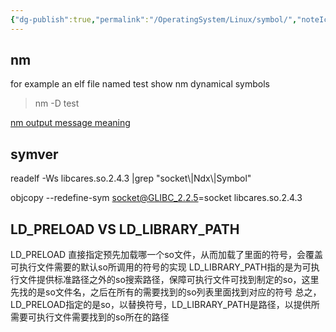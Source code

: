 ```yaml
---
{"dg-publish":true,"permalink":"/OperatingSystem/Linux/symbol/","noteIcon":"3"}
---
```


## nm
for example an elf file named test
show nm dynamical symbols
> nm -D test

[nm output message meaning](https://man7.org/linux/man-pages/man1/nm.1p.html)


## symver


readelf  -Ws libcares.so.2.4.3 |grep "socket\\|Ndx\\|Symbol"

objcopy --redefine-sym socket@GLIBC_2.2.5=socket libcares.so.2.4.3

## LD_PRELOAD VS LD_LIBRARY_PATH
LD_PRELOAD 直接指定预先加载哪一个so文件，从而加载了里面的符号，会覆盖可执行文件需要的默认so所调用的符号的实现
LD_LIBRARY_PATH指的是为可执行文件提供标准路径之外的so搜索路径，保障可执行文件可找到制定的so，这里先找的是so文件名，之后在所有的需要找到的so列表里面找到对应的符号
总之，LD_PRELOAD指定的是so，以替换符号，LD_LIBRARY_PATH是路径，以提供所需要可执行文件需要找到的so所在的路径
